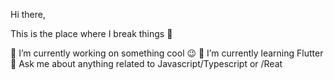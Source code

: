 Hi there,

This is the place where I break things 🤣

🔭  I’m currently working on something cool 😉
🌱  I’m currently learning Flutter
💬  Ask me about anything related to Javascript/Typescript or /Reat
